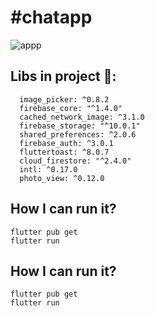 # #chatapp
![appp](https://user-images.githubusercontent.com/51621032/126973644-54875f3f-e3f7-4cd5-b638-3b5d59725575.gif)

## Libs in project  🤱:
```
  image_picker: ^0.8.2
  firebase_core: "^1.4.0"
  cached_network_image: ^3.1.0
  firebase_storage: "^10.0.1"
  shared_preferences: ^2.0.6
  firebase_auth: ^3.0.1
  fluttertoast: ^8.0.7
  cloud_firestore: "^2.4.0"
  intl: ^0.17.0
  photo_view: ^0.12.0
```
## How I can run it?
 ```
flutter pub get
flutter run
```
## How I can run it?
 ```
flutter pub get
flutter run

```
